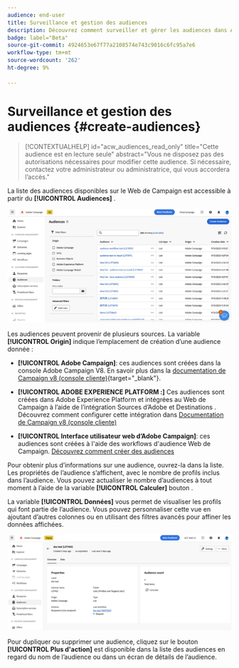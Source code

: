 ```yaml
---
audience: end-user
title: Surveillance et gestion des audiences
description: Découvrez comment surveiller et gérer les audiences dans Adobe Campaign Web
badge: label="Beta"
source-git-commit: 4924653e67f77a2108574e743c9016c6fc95a7e6
workflow-type: tm+mt
source-wordcount: '262'
ht-degree: 9%

---
```



# Surveillance et gestion des audiences {#create-audiences}

>[!CONTEXTUALHELP]
>id="acw_audiences_read_only"
>title="Cette audience est en lecture seule"
>abstract="Vous ne disposez pas des autorisations nécessaires pour modifier cette audience. Si nécessaire, contactez votre administrateur ou administratrice, qui vous accordera l’accès."

La liste des audiences disponibles sur le Web de Campaign est accessible à partir du **[!UICONTROL Audiences]** .

![](assets/audiences-list.png)

Les audiences peuvent provenir de plusieurs sources. La variable **[!UICONTROL Origin]** indique l’emplacement de création d’une audience donnée :

* **[!UICONTROL Adobe Campaign]**: ces audiences sont créées dans la console Adobe Campaign V8. En savoir plus dans la [documentation de Campaign v8 (console cliente)](https://experienceleague.adobe.com/docs/campaign/campaign-v8/audience/create-audiences/create-audiences.html?lang=fr){target="_blank"}.

* **[!UICONTROL ADOBE EXPERIENCE PLATFORM :]** Ces audiences sont créées dans Adobe Experience Platform et intégrées au Web de Campaign à l’aide de l’intégration Sources d’Adobe et Destinations . Découvrez comment configurer cette intégration dans [Documentation de Campaign v8 (console cliente)](https://experienceleague.adobe.com/docs/campaign/campaign-v8/connect/ac-aep/ac-aep.html)

* **[!UICONTROL Interface utilisateur web d’Adobe Campaign]**: ces audiences sont créées à l&#39;aide des workflows d&#39;audience Web de Campaign. [Découvrez comment créer des audiences](create-audience.md)

Pour obtenir plus d’informations sur une audience, ouvrez-la dans la liste. Les propriétés de l’audience s’affichent, avec le nombre de profils inclus dans l’audience. Vous pouvez actualiser le nombre d’audiences à tout moment à l’aide de la variable **[!UICONTROL Calculer]** bouton .

La variable **[!UICONTROL Données]** vous permet de visualiser les profils qui font partie de l’audience. Vous pouvez personnaliser cette vue en ajoutant d’autres colonnes ou en utilisant des filtres avancés pour affiner les données affichées.

![](assets/audiences-details.png)

Pour dupliquer ou supprimer une audience, cliquez sur le bouton **[!UICONTROL Plus d&#39;action]** est disponible dans la liste des audiences en regard du nom de l’audience ou dans un écran de détails de l’audience.
